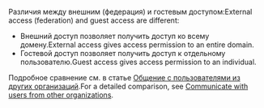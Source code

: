 <span data-ttu-id="a6596-101">Различия между внешним (федерация) и гостевым доступом:</span><span class="sxs-lookup"><span data-stu-id="a6596-101">External access (federation) and guest access are different:</span></span>

- <span data-ttu-id="a6596-102">Внешний доступ позволяет получить доступ ко всему домену.</span><span class="sxs-lookup"><span data-stu-id="a6596-102">External access gives access permission to an entire domain.</span></span>
- <span data-ttu-id="a6596-103">Гостевой доступ позволяет получить доступ к отдельному пользователю.</span><span class="sxs-lookup"><span data-stu-id="a6596-103">Guest access gives access permission to an individual.</span></span> 


<span data-ttu-id="a6596-104">Подробное сравнение см. в статье [Общение с пользователями из других организаций](../communicate-with-users-from-other-organizations.md).</span><span class="sxs-lookup"><span data-stu-id="a6596-104">For a detailed comparison, see [Communicate with users from other organizations](../communicate-with-users-from-other-organizations.md).</span></span>
